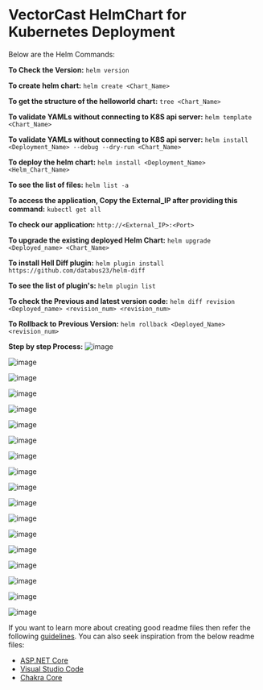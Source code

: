 # VectorCast HelmChart for Kubernetes Deployment

Below are the Helm Commands:

**To Check the Version:**
```helm version```

**To create helm chart:**
```helm create <Chart_Name>```

**To get the structure of the helloworld chart:**
```tree <Chart_Name>```

**To validate YAMLs without connecting to K8S api server:**
```helm template <Chart_Name>```


**To validate YAMLs without connecting to K8S api server:**
```helm install <Deployment_Name> --debug --dry-run <Chart_Name>```

**To deploy the helm chart:**
```helm install <Deployment_Name> <Helm_Chart_Name>```

**To see the list of files:**
```helm list -a```

**To access the application, Copy the External_IP after providing this command:**
```kubectl get all```

**To check our application:**
```http://<External_IP>:<Port>``` 

**To upgrade the existing deployed Helm Chart:**
```helm upgrade <Deployed_name> <Chart_Name>```

**To install Hell Diff plugin:**
```helm plugin install https://github.com/databus23/helm-diff```

**To see the list of plugin's:**
```helm plugin list```

**To check the Previous and latest version code:**
```helm diff revision <Deployed_name> <revision_num> <revision_num>```

**To Rollback to Previous Version:**
```helm rollback <Deployed_Name> <revision_num>```


**Step by step Process:**
![image](https://user-images.githubusercontent.com/83760515/168247169-c0dd805c-aa9d-4549-8c7a-c2607a371c65.png)


![image](https://user-images.githubusercontent.com/83760515/168247186-5cab4388-c9ee-4fa4-93c1-1bdd21230739.png)

![image](https://user-images.githubusercontent.com/83760515/168247201-10c8a9b0-1265-4012-ac18-a126ab58c57b.png)

![image](https://user-images.githubusercontent.com/83760515/168247215-6d79cf20-4d59-419c-965d-000e184a132d.png)

![image](https://user-images.githubusercontent.com/83760515/168247249-7df5bc8e-c0c3-4460-aaf6-df21231bc901.png)

![image](https://user-images.githubusercontent.com/83760515/168247263-e278bddb-eeba-4984-a24c-3e891ac457c0.png)

![image](https://user-images.githubusercontent.com/83760515/168247266-14a93e42-365b-4721-9921-9907c251d46e.png)

![image](https://user-images.githubusercontent.com/83760515/168247296-68d15dd6-812d-4985-8e3b-ea4f51685356.png)

![image](https://user-images.githubusercontent.com/83760515/168247323-e963d9da-5c74-4997-b8a6-39135fa91d25.png)

![image](https://user-images.githubusercontent.com/83760515/168247342-9eaec8c1-56dc-45a8-9922-39d8fbb54443.png)

![image](https://user-images.githubusercontent.com/83760515/168247382-aa83082e-8484-448e-9c9a-d5b9e57f33bd.png)

![image](https://user-images.githubusercontent.com/83760515/168247398-88290112-b315-4f5a-966d-8fc42c3a9814.png)

![image](https://user-images.githubusercontent.com/83760515/168247425-7d10ce8e-74e7-4e68-89c9-0ae401a83c6a.png)

![image](https://user-images.githubusercontent.com/83760515/168247441-959c6958-0d33-4546-93a2-4ae2c5f8d8a3.png)

![image](https://user-images.githubusercontent.com/83760515/168247456-b6505fde-7314-4578-84b9-04fa7cc87819.png)

![image](https://user-images.githubusercontent.com/83760515/168247465-fd1f5cb4-326a-47c6-a8ed-49a54c839266.png)

![image](https://user-images.githubusercontent.com/83760515/168247477-8dd5a4c8-ff10-459c-bd58-46e16fe031fd.png)

![image](https://user-images.githubusercontent.com/83760515/168247500-caafa48c-3089-4e01-bc93-dd2830578368.png)


If you want to learn more about creating good readme files then refer the following [guidelines](https://docs.microsoft.com/en-us/azure/devops/repos/git/create-a-readme?view=azure-devops). You can also seek inspiration from the below readme files:
- [ASP.NET Core](https://github.com/aspnet/Home)
- [Visual Studio Code](https://github.com/Microsoft/vscode)
- [Chakra Core](https://github.com/Microsoft/ChakraCore)
